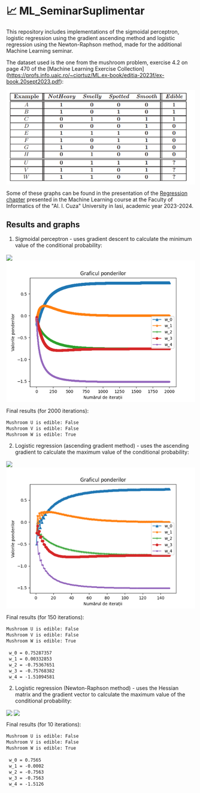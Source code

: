 # 📈 ML_SeminarSuplimentar

This repository includes implementations of the sigmoidal perceptron, logistic regression using the gradient ascending method and logistic regression using the Newton-Raphson method, made for the additional Machine Learning seminar.
 
The dataset used is the one from the mushroom problem, exercise 4.2 on page 470 of the [Machine Learning Exercise Collection] (https://profs.info.uaic.ro/~ciortuz/ML.ex-book/editia-2023f/ex-book.20sept2023.pdf):

<img align="center" src="https://github.com/alinaduca/ML_SeminarSuplimentar/blob/main/dataset.png">

Some of these graphs can be found in the presentation of the [Regression chapter](https://profs.info.uaic.ro/~ciortuz/ML.ex-book/SLIDES/ML.ex-book.SLIDES.Regression.pdf) presented in the Machine Learning course at the Faculty of Informatics of the "Al. I. Cuza" University in Iasi, academic year 2023-2024.


## Results and graphs

1. Sigmoidal perceptron - uses gradient descent to calculate the minimum value of the conditional probability:

<img align="center" src="https://github.com/alinaduca/ML_SeminarSuplimentar/blob/main/sigmoidal-perceptron/log_likelohood.png">

<img align="center" src="https://github.com/alinaduca/ML_SeminarSuplimentar/blob/main/sigmoidal-perceptron/ponderi.png">

Final results (for 2000 iterations):

```
Mushroom U is edible: False
Mushroom V is edible: False
Mushroom W is edible: True
```

2. Logistic regression (ascending gradient method) - uses the ascending gradient to calculate the maximum value of the conditional probability:

<img align="center" src="https://github.com/alinaduca/ML_SeminarSuplimentar/blob/main/logistic-regression-gradient/log_likelohood.png">

<img align="center" src="https://github.com/alinaduca/ML_SeminarSuplimentar/blob/main/logistic-regression-gradient/ponderi.png">

Final results (for 150 iterations):

```
Mushroom U is edible: False
Mushroom V is edible: False
Mushroom W is edible: True

 w_0 = 0.75287357
 w_1 = 0.00332853
 w_2 = -0.75367651
 w_3 = -0.75768382
 w_4 = -1.51094581
```

2. Logistic regression (Newton-Raphson method) - uses the Hessian matrix and the gradient vector to calculate the maximum value of the conditional probability:

<img align="center" src="https://github.com/alinaduca/ML_SeminarSuplimentar/blob/main/logistic-regression-newton-raphson/log_likelohood.png">

<img align="center" src="https://github.com/alinaduca/ML_SeminarSuplimentar/blob/main/logistic-regression-newton-raphson/ponderi.png">

Final results (for 10 iterations):

```
Mushroom U is edible: False
Mushroom V is edible: False
Mushroom W is edible: True

 w_0 = 0.7565
 w_1 = -0.0002
 w_2 = -0.7563
 w_3 = -0.7563
 w_4 = -1.5126
```